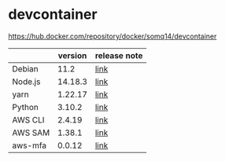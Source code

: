 # devcontainer

https://hub.docker.com/repository/docker/somq14/devcontainer

|         | version | release note                                                 |
| ------- | ------- | ------------------------------------------------------------ |
| Debian  | 11.2    | [link](https://hub.docker.com/_/debian)                      |
| Node.js | 14.18.3 | [link](https://nodejs.org/ja/download/releases/)             |
| yarn    | 1.22.17 | [link](https://www.npmjs.com/package/yarn)                   |
| Python  | 3.10.2  | [link](https://www.python.org/downloads/)                    |
| AWS CLI | 2.4.19  | [link](https://github.com/aws/aws-cli/blob/v2/CHANGELOG.rst) |
| AWS SAM | 1.38.1  | [link](https://github.com/aws/aws-sam-cli/releases)          |
| aws-mfa | 0.0.12  | [link](https://pypi.org/project/aws-mfa/)                    |

